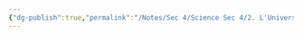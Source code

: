 ```yaml
---
{"dg-publish":true,"permalink":"/Notes/Sec 4/Science Sec 4/2. L'Univers Terre et Espace/Chapitre 7：L'atmosphère et l'espace/"}
---
```


